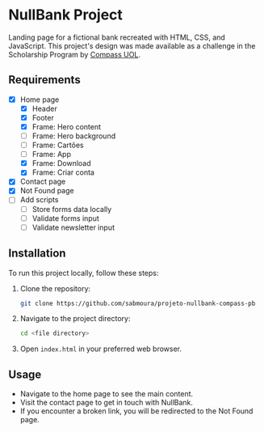 # NullBank Project

Landing page for a fictional bank recreated with HTML, CSS, and JavaScript.
This project's design was made available as a challenge in the Scholarship Program by [Compass UOL](https://compass.uol/).

## Requirements
- [x] Home page
    - [x] Header
    - [x] Footer
    - [x] Frame: Hero content
    - [ ] Frame: Hero background
    - [ ] Frame: Cartões
    - [ ] Frame: App
    - [x] Frame: Download
    - [x] Frame: Criar conta
- [x] Contact page
- [x] Not Found page
- [ ] Add scripts
    - [ ] Store forms data locally
    - [ ] Validate forms input
    - [ ] Validate newsletter input

## Installation
To run this project locally, follow these steps:

1. Clone the repository:
    ```sh
    git clone https://github.com/sabmoura/projeto-nullbank-compass-pb
    ```
2. Navigate to the project directory:
    ```sh
    cd <file directory>
    ```
3. Open `index.html` in your preferred web browser.

## Usage
- Navigate to the home page to see the main content.
- Visit the contact page to get in touch with NullBank.
- If you encounter a broken link, you will be redirected to the Not Found page.

